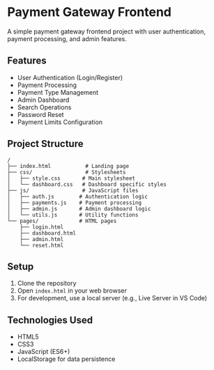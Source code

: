 # Payment Gateway Frontend

A simple payment gateway frontend project with user authentication, payment processing, and admin features.

## Features

- User Authentication (Login/Register)
- Payment Processing
- Payment Type Management
- Admin Dashboard
- Search Operations
- Password Reset
- Payment Limits Configuration

## Project Structure

```
/
├── index.html           # Landing page
├── css/                 # Stylesheets
│   ├── style.css       # Main stylesheet
│   └── dashboard.css   # Dashboard specific styles
├── js/                 # JavaScript files
│   ├── auth.js        # Authentication logic
│   ├── payments.js    # Payment processing
│   ├── admin.js       # Admin dashboard logic
│   └── utils.js       # Utility functions
└── pages/             # HTML pages
    ├── login.html
    ├── dashboard.html
    ├── admin.html
    └── reset.html
```

## Setup

1. Clone the repository
2. Open `index.html` in your web browser
3. For development, use a local server (e.g., Live Server in VS Code)

## Technologies Used

- HTML5
- CSS3
- JavaScript (ES6+)
- LocalStorage for data persistence
